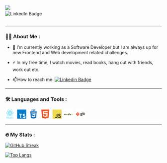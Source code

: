 <div id="header">
  <img src="https://media.giphy.com/media/XO8RMtRaK73isIt0i2/giphy.gif" width="500"/>
</div>

<div id="badges">
  <img src="https://img.shields.io/badge/LinkedIn-blue?style=for-the-badge&logo=linkedin&logoColor=white" alt="LinkedIn Badge"/>
</div>

<img src="https://komarev.com/ghpvc/?username=mkovac00&style=flat-square&color=blue" alt=""/>

---

### :man_technologist: About Me :

- :telescope: I’m currently working as a Software Developer but I am always up for new Frontend and Web development related challenges.

- :zap: In my free time, I watch movies, read books, hang out with friends, work out etc.

- :mailbox:How to reach me: [![Linkedin Badge](https://img.shields.io/badge/-mario-blue?style=flat&logo=Linkedin&logoColor=white)](https://www.linkedin.com/in/mario-kova%C4%8D-4b9462242/)

---

### :hammer_and_wrench: Languages and Tools :

<div>
  <img src="https://github.com/devicons/devicon/blob/master/icons/react/react-original-wordmark.svg" title="React" alt="React" width="30" height="30"/>&nbsp;
  <img src="https://github.com/devicons/devicon/blob/master/icons/typescript/typescript-original.svg" title="TypeScript" alt="TypeScript" width="30" height="30"/>&nbsp;
  <img src="https://github.com/devicons/devicon/blob/master/icons/css3/css3-plain-wordmark.svg"  title="CSS3" alt="CSS" width="30" height="30"/>&nbsp;
  <img src="https://github.com/devicons/devicon/blob/master/icons/html5/html5-original.svg" title="HTML5" alt="HTML" width="30" height="30"/>&nbsp;
  <img src="https://github.com/devicons/devicon/blob/master/icons/javascript/javascript-original.svg" title="JavaScript" alt="JavaScript" width="30" height="30"/>&nbsp;
  <img src="https://github.com/devicons/devicon/blob/master/icons/nodejs/nodejs-original-wordmark.svg" title="NodeJS" alt="NodeJS" width="30" height="30"/>&nbsp;
  <img src="https://github.com/devicons/devicon/blob/master/icons/git/git-original-wordmark.svg" title="Git" **alt="Git" width="30" height="30"/>
</div>

---

### :fire: My Stats :

[![GitHub Streak](http://github-readme-streak-stats.herokuapp.com?user=mkovac00&theme=dark&background=000000)](https://git.io/streak-stats)

[![Top Langs](https://github-readme-stats.vercel.app/api/top-langs/?username=mkovac00&layout=compact&theme=vision-friendly-dark)](https://github.com/anuraghazra/github-readme-stats)
